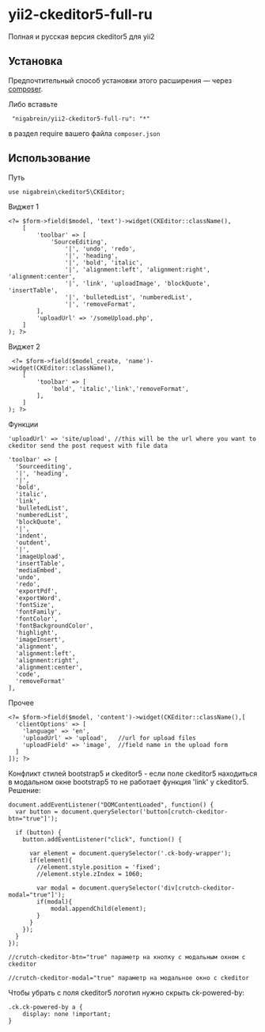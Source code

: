 yii2-ckeditor5-full-ru
==============
Полная и русская версия ckeditor5 для yii2

Установка
------------
Предпочтительный способ установки этого расширения — через [composer](http://getcomposer.org/download/).

Либо вставьте
```
 "nigabrein/yii2-ckeditor5-full-ru": "*"
```
в раздел require вашего файла `composer.json`

Использование
-----
Путь
```
use nigabrein\ckeditor5\CKEditor;
```

Виджет 1
```
<?= $form->field($model, 'text')->widget(CKEditor::className(), 
    [
        'toolbar' => [
            'SourceEditing', 
                '|', 'undo', 'redo',
                '|', 'heading',
                '|', 'bold', 'italic',
                '|', 'alignment:left', 'alignment:right', 'alignment:center',
                '|', 'link', 'uploadImage', 'blockQuote', 'insertTable',
                '|', 'bulletedList', 'numberedList',
                '|', 'removeFormat',
        ],
        'uploadUrl' => '/someUpload.php',
    ]
); ?>
```

Виджет 2
```
 <?= $form->field($model_create, 'name')->widget(CKEditor::className(), 
    [
        'toolbar' => [
            'bold', 'italic','link','removeFormat',
        ],
    ]
); ?>
```
Функции
```
'uploadUrl' => 'site/upload', //this will be the url where you want to ckeditor send the post request with file data

'toolbar' => [
  'Sourceediting',
  '|', 'heading', 
  '|',
  'bold', 
  'italic', 
  'link',
  'bulletedList',
  'numberedList',
  'blockQuote',
  '|',
  'indent',
  'outdent',
  '|',
  'imageUpload',
  'insertTable',
  'mediaEmbed',
  'undo',
  'redo',
  'exportPdf',
  'exportWord',
  'fontSize',
  'fontFamily',
  'fontColor',
  'fontBackgroundColor',
  'highlight',
  'imageInsert',
  'alignment',
  'alignment:left', 
  'alignment:right', 
  'alignment:center',
  'code',
  'removeFormat'
],
```

Прочее
```
<?= $form->field($model, 'content')->widget(CKEditor::className(),[
  'clientOptions' => [
    'language' => 'en',
    'uploadUrl' => 'upload',   //url for upload files
    'uploadField' => 'image',  //field name in the upload form
  ]
]); ?>
```
Конфликт стилей bootstrap5 и ckeditor5 - если поле ckeditor5 находиться в модальном окне bootstrap5 то не работает функция 'link' у ckeditor5.
Решение:
```
document.addEventListener("DOMContentLoaded", function() {
  var button = document.querySelector('button[crutch-ckeditor-btn="true"]');
  
  if (button) {
    button.addEventListener("click", function() {
        
      var element = document.querySelector('.ck-body-wrapper');
      if(element){
        //element.style.position = 'fixed';
        //element.style.zIndex = 1060;
          
        var modal = document.querySelector('div[crutch-ckeditor-modal="true"]');
        if(modal){
            modal.appendChild(element);
        }
      }
    });
  }
});

//crutch-ckeditor-btn="true" параметр на кнопку с модальным окном с ckeditor

//crutch-ckeditor-modal="true" параметр на модальное окно с ckeditor
```

Чтобы убрать с поля ckeditor5 логотип нужно скрыть ck-powered-by:
```
.ck.ck-powered-by a {
    display: none !important;
}
```
